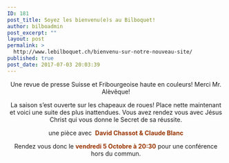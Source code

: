 ```yaml
---
ID: 181
post_title: Soyez les bienvenu(e)s au Bilboquet!
author: bilboadmin
post_excerpt: ""
layout: post
permalink: >
  http://www.lebilboquet.ch/bienvenu-sur-notre-nouveau-site/
published: true
post_date: 2017-07-03 20:03:39
---
```

<p style="text-align: center;">Une revue de presse Suisse et Fribourgeoise haute en couleurs! Merci Mr. Alèvêque!</p>
<p style="text-align: center;">La saison s’est ouverte sur les chapeaux de roues! Place nette maintenant et voici une suite des plus inattendues. Vous avez rendez vous avec Jésus Christ qui vous donne le Secret de sa réussite.</p>
<p style="text-align: center;">une pièce avec  <span style="color: #993300;"><strong>David Chassot &amp; Claude Blanc</strong></span></p>
<p style="text-align: center;">Rendez vous donc le <span style="color: #993300;"><b>vendredi 5 Octobre à 20:30</b></span> pour une conférence hors du commun.</p>
<p style="text-align: center;"></p>
&nbsp;